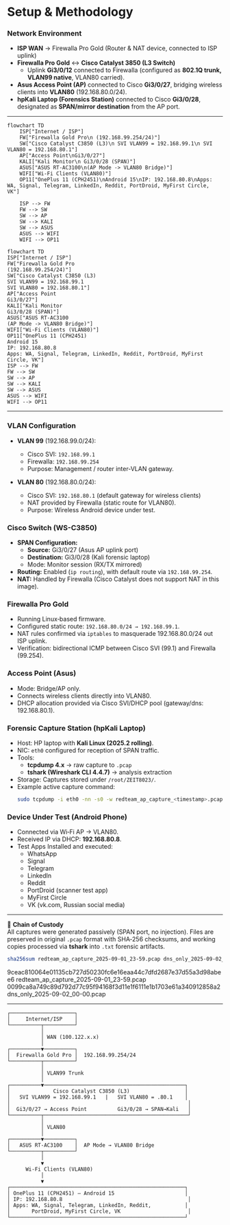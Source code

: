 # Setup & Methodology  

### Network Environment  
- **ISP WAN** → Firewalla Pro Gold (Router & NAT device, connected to ISP uplink)  
- **Firewalla Pro Gold** ↔ **Cisco Catalyst 3850 (L3 Switch)**  
  - Uplink **Gi3/0/12** connected to Firewalla (configured as **802.1Q trunk, VLAN99 native**, VLAN80 carried).  
- **Asus Access Point (AP)** connected to Cisco **Gi3/0/27**, bridging wireless clients into **VLAN80** (192.168.80.0/24).  
- **hpKali Laptop (Forensics Station)** connected to Cisco **Gi3/0/28**, designated as **SPAN/mirror destination** from the AP port.  

---

```mermaid
flowchart TD
    ISP["Internet / ISP"]
    FW["Firewalla Gold Pro\n (192.168.99.254/24)"]
    SW["Cisco Catalyst C3850 (L3)\n SVI VLAN99 = 192.168.99.1\n SVI VLAN80 = 192.168.80.1"]
    AP["Access Point\nGi3/0/27"]
    KALI["Kali Monitor\n Gi3/0/28 (SPAN)"]
    ASUS["ASUS RT-AC3100\n(AP Mode -> VLAN80 Bridge)"]
    WIFI["Wi-Fi Clients (VLAN80)"]
    OP11["OnePlus 11 (CPH2451)\nAndroid 15\nIP: 192.168.80.8\nApps: WA, Signal, Telegram, LinkedIn, Reddit, PortDroid, MyFirst Circle, VK"]

    ISP --> FW
    FW --> SW
    SW --> AP
    SW --> KALI
    SW --> ASUS
    ASUS --> WIFI
    WIFI --> OP11
```

```mermaid
flowchart TD
ISP["Internet / ISP"]
FW["Firewalla Gold Pro
(192.168.99.254/24)"]
SW["Cisco Catalyst C3850 (L3)
SVI VLAN99 = 192.168.99.1
SVI VLAN80 = 192.168.80.1"]
AP["Access Point
Gi3/0/27"]
KALI["Kali Monitor
Gi3/0/28 (SPAN)"]
ASUS["ASUS RT-AC3100
(AP Mode -> VLAN80 Bridge)"]
WIFI["Wi-Fi Clients (VLAN80)"]
OP11["OnePlus 11 (CPH2451)
Android 15
IP: 192.168.80.8
Apps: WA, Signal, Telegram, LinkedIn, Reddit, PortDroid, MyFirst Circle, VK"]
ISP --> FW
FW --> SW
SW --> AP
SW --> KALI
SW --> ASUS
ASUS --> WIFI
WIFI --> OP11
```

---
                

### VLAN Configuration  
- **VLAN 99** (192.168.99.0/24):  
  - Cisco SVI: `192.168.99.1`  
  - Firewalla: `192.168.99.254`  
  - Purpose: Management / router inter‑VLAN gateway.  

- **VLAN 80** (192.168.80.0/24):  
  - Cisco SVI: `192.168.80.1` (default gateway for wireless clients)  
  - NAT provided by Firewalla (static route for VLAN80).  
  - Purpose: Wireless Android device under test.  

### Cisco Switch (WS-C3850)  
- **SPAN Configuration:**  
  - **Source:** Gi3/0/27 (Asus AP uplink port)  
  - **Destination:** Gi3/0/28 (Kali forensic laptop)  
  - Mode: Monitor session (RX/TX mirrored)  
- **Routing:** Enabled (`ip routing`), with default route via `192.168.99.254`.  
- **NAT:** Handled by Firewalla (Cisco Catalyst does not support NAT in this image).  

### Firewalla Pro Gold  
- Running Linux‑based firmware.  
- Configured static route: `192.168.80.0/24 → 192.168.99.1`.  
- NAT rules confirmed via `iptables` to masquerade 192.168.80.0/24 out ISP uplink.  
- Verification: bidirectional ICMP between Cisco SVI (99.1) and Firewalla (99.254).  

### Access Point (Asus)  
- Mode: Bridge/AP only.  
- Connects wireless clients directly into VLAN80.  
- DHCP allocation provided via Cisco SVI/DHCP pool (gateway/dns: 192.168.80.1).  

### Forensic Capture Station (hpKali Laptop)  
- Host: HP laptop with **Kali Linux (2025.2 rolling)**.  
- NIC: `eth0` configured for reception of SPAN traffic.  
- Tools:  
  - **tcpdump 4.x** → raw capture to `.pcap`  
  - **tshark (Wireshark CLI 4.4.7)** → analysis extraction  
- Storage: Captures stored under `/root/ZEIT8023/`.  
- Example active capture command:  
  ```bash
  sudo tcpdump -i eth0 -nn -s0 -w redteam_ap_capture_<timestamp>.pcap
  ```  

### Device Under Test (Android Phone)  
- Connected via Wi‑Fi AP → VLAN80.  
- Received IP via DHCP: **192.168.80.8**.  
- Test Apps Installed and executed:  
  - WhatsApp  
  - Signal  
  - Telegram  
  - LinkedIn  
  - Reddit  
  - PortDroid (scanner test app)  
  - MyFirst Circle  
  - VK (vk.com, Russian social media)  

---

📌 **Chain of Custody**  
All captures were generated passively (SPAN port, no injection). Files are preserved in original `.pcap` format with SHA‑256 checksums, and working copies processed via **tshark** into `.txt` forensic artifacts.  

```bash
sha256sum redteam_ap_capture_2025-09-01_23-59.pcap dns_only_2025-09-02_00-00.pcap
```

9ceac810064e01135cb727d50230fc6e16eaa44c7dfd2687e37d55a3d98abee6  redteam_ap_capture_2025-09-01_23-59.pcap
0099ca8a749c89d792d77c95f94168f3d11e1f6111e1b1703e61a340912858a2  dns_only_2025-09-02_00-00.pcap

---

```text
┌─────────────────────┐
│     Internet/ISP    │
└──────────┬──────────┘
           │
           │ WAN (100.122.x.x)
           │
┌──────────▼──────────┐
│  Firewalla Gold Pro │  192.168.99.254/24
└──────────┬──────────┘
           │
           │ VLAN99 Trunk
           │
┌──────────▼──────────────────────────────────────────────┐
│              Cisco Catalyst C3850 (L3)                  │
│   SVI VLAN99 = 192.168.99.1   |   SVI VLAN80 = .80.1    │
│                                                          │
│  Gi3/0/27 → Access Point          Gi3/0/28 → SPAN→Kali   │
└──────────┬───────────────────────────────────────────────┘
           │
           │ VLAN80
           │
┌──────────▼──────────┐
│   ASUS RT-AC3100    │  AP Mode → VLAN80 Bridge
└──────────┬──────────┘
           │
           ▼
      Wi-Fi Clients (VLAN80)
           │
           ▼
┌─────────────────────────────────────────────────────────┐
│ OnePlus 11 (CPH2451) — Android 15                       │
│ IP: 192.168.80.8                                         │
│ Apps: WA, Signal, Telegram, LinkedIn, Reddit,           │
│       PortDroid, MyFirst Circle, VK                      │
└─────────────────────────────────────────────────────────┘

```
